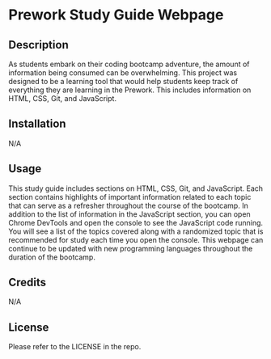 # Prework Study Guide Webpage

## Description

As students embark on their coding bootcamp adventure, the amount of information being consumed can be overwhelming. This project was designed to be a learning tool that would help students keep track of everything they are learning in the Prework. This includes information on HTML, CSS, Git, and JavaScript.

## Installation

N/A

## Usage

This study guide includes sections on HTML, CSS, Git, and JavaScript. Each section contains highlights of important information related to each topic that can serve as a refresher throughout the course of the bootcamp. In addition to the list of information in the JavaScript section, you can open Chrome DevTools and open the console to see the JavaScript code running. You will see a list of the topics covered along with a randomized topic that is recommended for study each time you open the console. This webpage can continue to be updated with new programming languages throughout the duration of the bootcamp.

## Credits

N/A

## License

Please refer to the LICENSE in the repo.